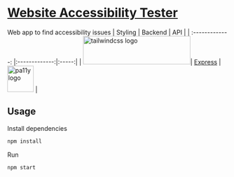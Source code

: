 # <a href="https://www.youtube.com/watch?v=MO4vEAu3hKE&ab_channel=TraversyMedia" target="_blank">Website Accessibility Tester</a>
Web app to find accessibility issues
| Styling | Backend | API |
| :-------------: |:-------------:|:-----:|
| <a href="https://tailwindcss.com/"><img src="https://tailwindcss.com/_next/static/media/tailwindcss-logotype-white.e0b2bd6155fa0bed8e24ff6b28f4a911.svg" alt="tailwindcss logo" width="245" height="65"/></a>| <a href="https://expressjs.com/">Express</a> | <a href="https://pa11y.org/"> <img src="https://pa11y.org/resources/brand/logo.svg" alt="pa11y logo" width="60" height="60" aria-label="pally link"/></a> |


## Usage

Install dependencies

```bash
npm install
```

Run

```bash
npm start
```

